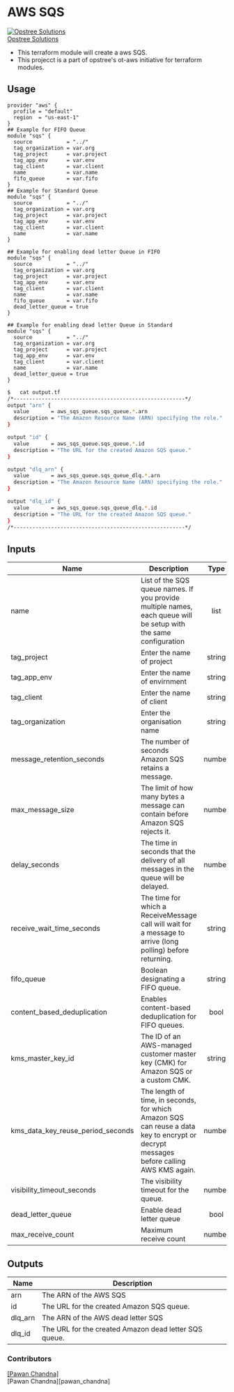 # AWS SQS

[![Opstree Solutions][opstree_avatar]][opstree_homepage]<br/>[Opstree Solutions][opstree_homepage] 

  [opstree_homepage]: https://opstree.github.io/
  [opstree_avatar]: https://img.cloudposse.com/150x150/https://github.com/opstree.png

- This terraform module will create a aws SQS.
- This projecct is a part of opstree's ot-aws initiative for terraform modules.

## Usage

```hcl
provider "aws" {
  profile = "default"
  region  = "us-east-1"
}
## Example for FIFO Queue
module "sqs" {
  source           = "../"
  tag_organization = var.org
  tag_project      = var.project
  tag_app_env      = var.env
  tag_client       = var.client
  name             = var.name
  fifo_queue       = var.fifo
}
## Example for Standard Queue
module "sqs" {
  source           = "../"
  tag_organization = var.org
  tag_project      = var.project
  tag_app_env      = var.env
  tag_client       = var.client
  name             = var.name
}

## Example for enabling dead letter Queue in FIFO
module "sqs" {
  source           = "../"
  tag_organization = var.org
  tag_project      = var.project
  tag_app_env      = var.env
  tag_client       = var.client
  name             = var.name
  fifo_queue       = var.fifo
  dead_letter_queue = true
}

## Example for enabling dead letter Queue in Standard
module "sqs" {
  source           = "../"
  tag_organization = var.org
  tag_project      = var.project
  tag_app_env      = var.env
  tag_client       = var.client
  name             = var.name
  dead_letter_queue = true
}

```

```sh
$   cat output.tf
/*-------------------------------------------------------*/
output "arn" {
  value       = aws_sqs_queue.sqs_queue.*.arn
  description = "The Amazon Resource Name (ARN) specifying the role."
}

output "id" {
  value       = aws_sqs_queue.sqs_queue.*.id
  description = "The URL for the created Amazon SQS queue."
}

output "dlq_arn" {
  value       = aws_sqs_queue.sqs_queue_dlq.*.arn
  description = "The Amazon Resource Name (ARN) specifying the role."
}

output "dlq_id" {
  value       = aws_sqs_queue.sqs_queue_dlq.*.id
  description = "The URL for the created Amazon SQS queue."
}
/*-------------------------------------------------------*/
```
## Inputs

| Name | Description | Type | Default | Required |
|------|-------------|:----:|:-----:|:-----:|
| name | 	List of the SQS queue names. If you provide multiple names, each queue will be setup with the same configuration | list | - | yes |
| tag_project | Enter the name of project | string | - | yes |
| tag_app_env | Enter the name of envirnment | string | - | yes |
| tag_client | Enter the name of client | string | - | yes |
| tag_organization | Enter the organisation name | string | - | yes |
| message_retention_seconds | The number of seconds Amazon SQS retains a message. | number | 345600 | no |
| max_message_size | The limit of how many bytes a message can contain before Amazon SQS rejects it. | number | 262144 | no |
| delay_seconds | The time in seconds that the delivery of all messages in the queue will be delayed. | number | 0 | no |
| receive_wait_time_seconds | The time for which a ReceiveMessage call will wait for a message to arrive (long polling) before returning. | string | 20 | no |
| fifo_queue | Boolean designating a FIFO queue. | string | "false" | no |
| content_based_deduplication | Enables content-based deduplication for FIFO queues. | bool | false | no |
| kms_master_key_id | The ID of an AWS-managed customer master key (CMK) for Amazon SQS or a custom CMK. | string | null | no |
| kms_data_key_reuse_period_seconds | The length of time, in seconds, for which Amazon SQS can reuse a data key to encrypt or decrypt messages before calling AWS KMS again. | number | 300 | no |
| visibility_timeout_seconds | The visibility timeout for the queue. | number | 30 | no |
| dead_letter_queue | Enable dead letter queue | bool | false | no |
| max_receive_count | Maximum receive count | number | 5 | no |
## Outputs

| Name | Description |
|------|-------------|
| arn | The ARN of the AWS SQS |
| id | The URL for the created Amazon SQS queue. |
| dlq_arn | The ARN of the AWS dead letter SQS |
| dlq_id | The URL for the created Amazon dead letter SQS queue. |


### Contributors

[[Pawan Chandna]][pawan_homepage]<br/>[Pawan Chandna][pawan_chandna] 

 [pawan_homepage]: https://gitlab.com/pawan.chandna
